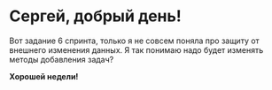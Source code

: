 # Сергей, добрый день!  

Вот задание 6 спринта, только я не совсем поняла про защиту от внешнего изменения данных. 
Я так понимаю надо будет изменять методы добавления задач?

**Хорошей недели!**